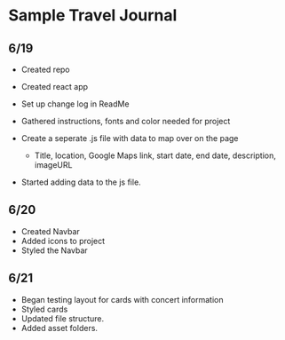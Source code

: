# Sample Travel Journal

## 6/19
- Created repo
- Created react app
- Set up change log in ReadMe
- Gathered instructions, fonts and color needed for project

- Create a seperate .js file with data to map over on the page
    - Title, location, Google Maps link, start date, end date, description, imageURL 

- Started adding data to the js file.

## 6/20
- Created Navbar
- Added icons to project
- Styled the Navbar

## 6/21
- Began testing layout for cards with concert information
- Styled cards
- Updated file structure.
- Added asset folders. 
